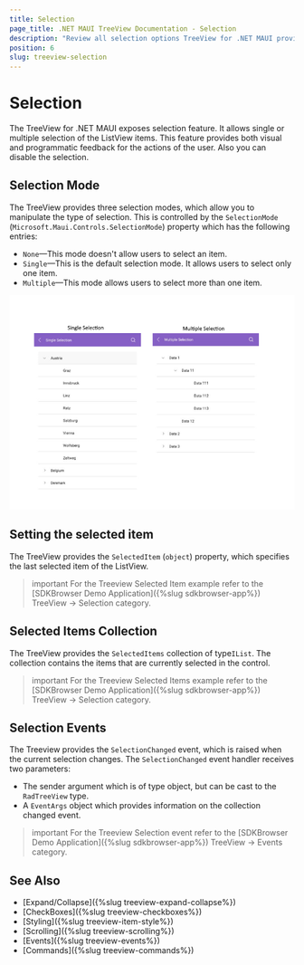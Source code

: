 ```yaml
---
title: Selection
page_title: .NET MAUI TreeView Documentation - Selection
description: "Review all selection options TreeView for .NET MAUI provides."
position: 6
slug: treeview-selection
---
```


# Selection

The TreeView for .NET MAUI exposes selection feature. It allows single or multiple selection of the ListView items. This feature provides both visual and programmatic feedback for the actions of the user. Also you can disable the selection.

## Selection Mode

The TreeView provides three selection modes, which allow you to manipulate the type of selection. This is controlled by the `SelectionMode` (`Microsoft.Maui.Controls.SelectionMode`) property which has the following entries:

- `None`&mdash;This mode doesn't allow users to select an item.
- `Single`&mdash;This is the default selection mode. It allows users to select only one item.
- `Multiple`&mdash;This mode allows users to select more than one item.

![.NET MAUI Treeview](images/treeview-selection.png)

## Setting the selected item

The TreeView provides the `SelectedItem` (`object`) property, which specifies the last selected item of the ListView.

>important For the Treeview Selected Item example refer to the [SDKBrowser Demo Application]({%slug sdkbrowser-app%}) TreeView -> Selection category.

## Selected Items Collection

The TreeView provides the `SelectedItems` collection of type`IList`. The collection contains the items that are currently selected in the control.

>important For the Treeview Selected Items example refer to the [SDKBrowser Demo Application]({%slug sdkbrowser-app%}) TreeView -> Selection category.

## Selection Events

The Treeview provides the `SelectionChanged` event, which is raised when the current selection changes. The `SelectionChanged` event handler receives two parameters:

* The sender argument which is of type object, but can be cast to the `RadTreeView` type.
* A `EventArgs` object which provides information on the collection changed event.

>important For the Treeview Selection event refer to the [SDKBrowser Demo Application]({%slug sdkbrowser-app%}) TreeView -> Events category.

## See Also

* [Expand/Collapse]({%slug treeview-expand-collapse%})
* [CheckBoxes]({%slug treeview-checkboxes%})
* [Styling]({%slug treeview-item-style%})
* [Scrolling]({%slug treeview-scrolling%})
* [Events]({%slug treeview-events%})
* [Commands]({%slug treeview-commands%})